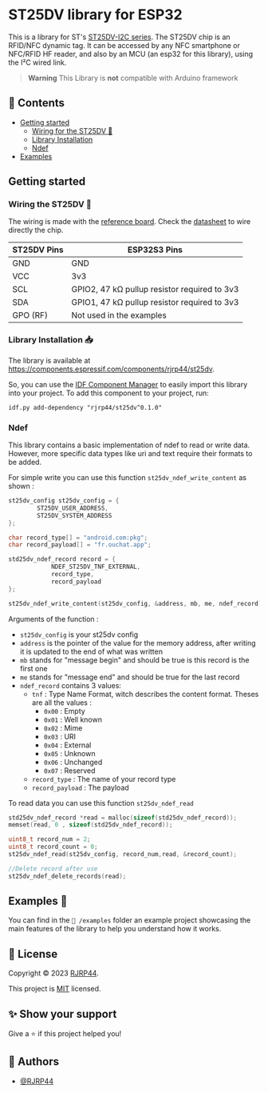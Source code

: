 # ST25DV library for ESP32

This is a library for ST's [ST25DV-I2C series](https://www.st.com/en/nfc/st25dv-i2c-series-dynamic-nfc-tags.html). The ST25DV chip is an RFID/NFC dynamic tag. It can be accessed by any NFC smartphone or NFC/RFID HF reader, and also by an MCU (an esp32 for this library), using the I²C wired link.  


> **Warning**
> This Library is **not** compatible with Arduino framework

## 📌 Contents
* [Getting started](#Getting-started)
  * [Wiring for the ST25DV 🔌](#Wiring-the-ST25DV-)
  * [Library Installation](#library-installation-)
  * [Ndef](#ndef)
* [Examples](#examples-)

## Getting started
### Wiring the ST25DV 🔌

The wiring is made with the [reference board](https://www.st.com/en/evaluation-tools/ant7-t-25dv64kc.html). Check the [datasheet](https://www.st.com/resource/en/datasheet/st25dv64kc.pdf) to wire directly the chip.

| ST25DV Pins | ESP32S3 Pins                                 |           
|-------------|----------------------------------------------|
| GND         | GND                                          |
| VCC         | 3v3                                          |
| SCL         | GPIO2, 47 kΩ pullup resistor required to 3v3 |
| SDA         | GPIO1, 47 kΩ pullup resistor required to 3v3 |
| GPO (RF)    | Not used in the examples                     |
### Library Installation 📥

The library is available at https://components.espressif.com/components/rjrp44/st25dv.

So, you can use the [IDF Component Manager](https://docs.espressif.com/projects/esp-idf/en/latest/esp32/api-guides/tools/idf-component-manager.html) to easily import this library into your project.
To add this component to your project, run:

```log
idf.py add-dependency "rjrp44/st25dv^0.1.0" 
```

### Ndef
This library contains a basic implementation of ndef to read or write data. However, more specific data types like uri and text require their formats to be added.

For simple write you can use this function `st25dv_ndef_write_content` as shown :
```c
st25dv_config st25dv_config = {
        ST25DV_USER_ADDRESS,
        ST25DV_SYSTEM_ADDRESS
};

char record_type[] = "android.com:pkg";
char record_payload[] = "fr.ouchat.app";

std25dv_ndef_record record = {
            NDEF_ST25DV_TNF_EXTERNAL,
            record_type,
            record_payload
};

st25dv_ndef_write_content(st25dv_config, &address, mb, me, ndef_record);
```
Arguments of the function :
- `st25dv_config` is your st25dv config
- `address` is the pointer of the value for the memory address, after writing it is updated to the end of what was written
- `mb` stands for "message begin" and should be true is this record is the first one
- `me` stands for "message end" and should be true for the last record
- `ndef_record` contains 3 values:
  - `tnf` : Type Name Format, witch describes the content format. Theses are all the values :
    - `0x00` : Empty
    - `0x01` : Well known
    - `0x02` : Mime
    - `0x03` : URI
    - `0x04` : External
    - `0x05` : Unknown
    - `0x06` : Unchanged
    - `0x07` : Reserved
  - `record_type` : The name of your record type 
  - `record_payload` : The payload

To read data you can use this function `st25dv_ndef_read`

```c
std25dv_ndef_record *read = malloc(sizeof(std25dv_ndef_record));
memset(read, 0 , sizeof(std25dv_ndef_record));

uint8_t record_num = 2;
uint8_t record_count = 0;
st25dv_ndef_read(st25dv_config, record_num,read, &record_count);

//Delete record after use
st25dv_ndef_delete_records(read);
```
## Examples 📄
You can find in the `📁 /examples` folder an example project showcasing the main features of the library to help you understand how it works.

## 📝 License

Copyright © 2023 [RJRP44](https://www.github.com/RJRP44).

This project is [MIT](https://opensource.org/license/mit/) licensed.

## ✨ Show your support

Give a ⭐️ if this project helped you!

## 👤 Authors

- [@RJRP44](https://www.github.com/RJRP44)